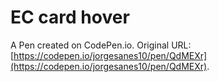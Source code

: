 # EC card hover

A Pen created on CodePen.io. Original URL: [https://codepen.io/jorgesanes10/pen/QdMEXr](https://codepen.io/jorgesanes10/pen/QdMEXr).

